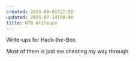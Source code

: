 ```yaml
---
created: 2024-08-05T22:50
updated: 2025-07-14T09:46
title: HTB Writeups
---
```


Write-ups for Hack-the-Box.

Most of them is just me cheating my way through.